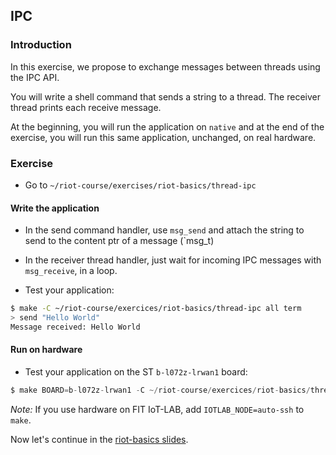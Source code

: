 ## IPC

### Introduction

In this exercise, we propose to exchange messages between threads using the IPC
API.

You will write a shell command that sends a string to a thread. The receiver
thread prints each receive message.

At the beginning, you will run the application on `native` and at the end of
the exercise, you will run this same application, unchanged, on real hardware.

### Exercise

- Go to `~/riot-course/exercises/riot-basics/thread-ipc`

#### Write the application

- In the send command handler, use `msg_send` and attach the string to send
  to the content ptr of a message (`msg_t)

- In the receiver thread handler, just wait for incoming IPC messages with
  `msg_receive`, in a loop.

- Test your application:
```sh
$ make -C ~/riot-course/exercices/riot-basics/thread-ipc all term
> send "Hello World"
Message received: Hello World
```

#### Run on hardware

- Test your application on the ST `b-l072z-lrwan1` board:
```c
$ make BOARD=b-l072z-lrwan1 -C ~/riot-course/exercices/riot-basics/thread-ipc flash term
```

_Note:_ If you use hardware on FIT IoT-LAB, add `IOTLAB_NODE=auto-ssh` to `make`.

Now let's continue in the
[riot-basics slides](https://riot-os.github.io/riot-course/slides/03-riot-basics/#18).
